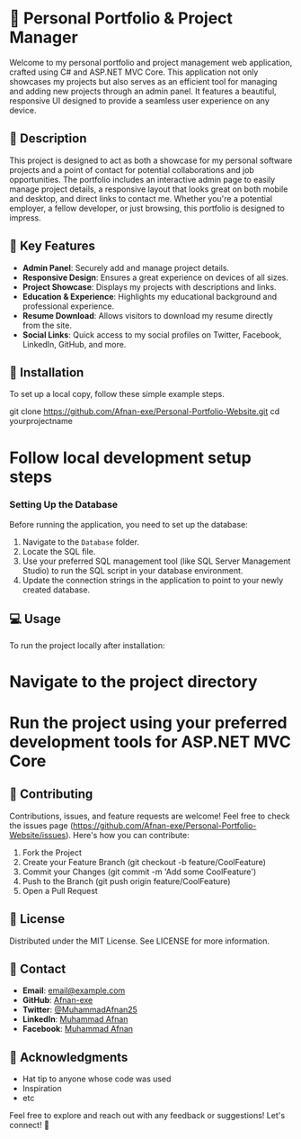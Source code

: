 # 🌟 Personal Portfolio & Project Manager

Welcome to my personal portfolio and project management web application, crafted using C# and ASP.NET MVC Core. This application not only showcases my projects but also serves as an efficient tool for managing and adding new projects through an admin panel. It features a beautiful, responsive UI designed to provide a seamless user experience on any device.

## 📑 Description

This project is designed to act as both a showcase for my personal software projects and a point of contact for potential collaborations and job opportunities. The portfolio includes an interactive admin page to easily manage project details, a responsive layout that looks great on both mobile and desktop, and direct links to contact me. Whether you're a potential employer, a fellow developer, or just browsing, this portfolio is designed to impress.

## 🌟 Key Features

- **Admin Panel**: Securely add and manage project details.
- **Responsive Design**: Ensures a great experience on devices of all sizes.
- **Project Showcase**: Displays my projects with descriptions and links.
- **Education & Experience**: Highlights my educational background and professional experience.
- **Resume Download**: Allows visitors to download my resume directly from the site.
- **Social Links**: Quick access to my social profiles on Twitter, Facebook, LinkedIn, GitHub, and more.

## 🚀 Installation

To set up a local copy, follow these simple example steps.

git clone https://github.com/Afnan-exe/Personal-Portfolio-Website.git
cd yourprojectname
# Follow local development setup steps

### Setting Up the Database

Before running the application, you need to set up the database:

1. Navigate to the `Database` folder.
2. Locate the SQL file.
3. Use your preferred SQL management tool (like SQL Server Management Studio) to run the SQL script in your database environment.
4. Update the connection strings in the application to point to your newly created database.

## 💻 Usage

To run the project locally after installation:

# Navigate to the project directory
# Run the project using your preferred development tools for ASP.NET MVC Core

## 🤝 Contributing

Contributions, issues, and feature requests are welcome! Feel free to check the issues page (https://github.com/Afnan-exe/Personal-Portfolio-Website/issues). Here's how you can contribute:

1. Fork the Project
2. Create your Feature Branch (git checkout -b feature/CoolFeature)
3. Commit your Changes (git commit -m 'Add some CoolFeature')
4. Push to the Branch (git push origin feature/CoolFeature)
5. Open a Pull Request

## 📄 License

Distributed under the MIT License. See LICENSE for more information.

## 📮 Contact

- **Email**: email@example.com
- **GitHub**: [Afnan-exe](https://github.com/Afnan-exe)
- **Twitter**: [@MuhammadAfnan25](https://twitter.com/MuhammadAfnan25)
- **LinkedIn**: [Muhammad Afnan](https://pk.linkedin.com/in/muhammad-afnan-61567a260?trk=people-guest_people_search-card)
- **Facebook**: [Muhammad Afnan](https://www.facebook.com/profile.php?id=100054603271648)

## 💖 Acknowledgments

- Hat tip to anyone whose code was used
- Inspiration
- etc

Feel free to explore and reach out with any feedback or suggestions! Let's connect! 🚀

